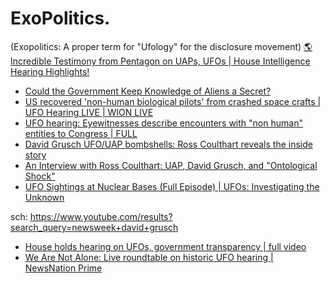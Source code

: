 # ExoPolitics.
(Exopolitics: A proper term for "Ufology" for the disclosure movement) [🌎 Incredible Testimony from Pentagon on UAPs, UFOs | House Intelligence Hearing Highlights!](https://youtu.be/Awd0KN9P_BA)

- [Could the Government Keep Knowledge of Aliens a Secret?](https://youtu.be/KK9UjvLibs4)
- [US recovered 'non-human biological pilots' from crashed space crafts | UFO Hearing LIVE | WION LIVE](https://youtu.be/NsRiB0Gv4kQ)
- [UFO hearing: Eyewitnesses describe encounters with "non human" entities to Congress | FULL](https://youtu.be/OwSkXDmV6Io)
- [David Grusch UFO/UAP bombshells: Ross Coulthart reveals the inside story](https://youtu.be/x_9gTDXF9Vc)
- [An Interview with Ross Coulthart: UAP, David Grusch, and "Ontological Shock"](https://youtu.be/ZljDzLn1wso)
- [UFO Sightings at Nuclear Bases (Full Episode) | UFOs: Investigating the Unknown](https://youtu.be/54_bxf7n3Oo)

sch: https://www.youtube.com/results?search_query=newsweek+david+grusch

- [House holds hearing on UFOs, government transparency | full video](https://youtu.be/SNgoul4vyDM)
- [We Are Not Alone: Live roundtable on historic UFO hearing | NewsNation Prime](https://youtu.be/vUnKRknLVSA)
